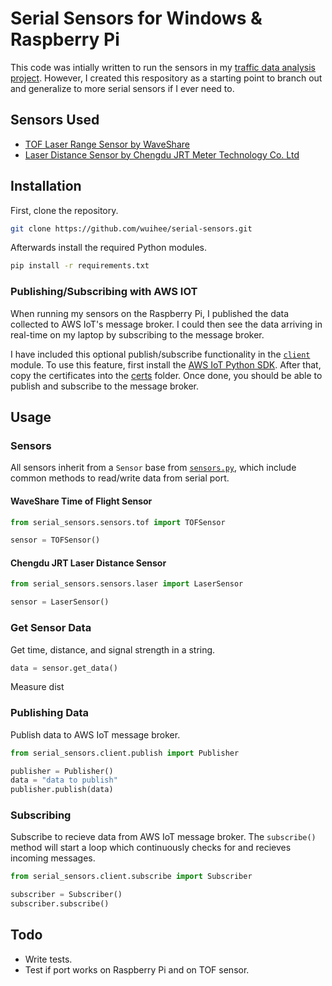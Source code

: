 # Serial Sensors for Windows & Raspberry Pi

This code was intially written to run the sensors in my [traffic data analysis project](https://github.com/wuihee/Traffic-Data-Collection/tree/main). However, I created this respository as a starting point to branch out and generalize to more serial sensors if I ever need to.

## Sensors Used

- [TOF Laser Range Sensor by WaveShare](https://www.waveshare.com/tof-laser-range-sensor.htm)
- [Laser Distance Sensor by Chengdu JRT Meter Technology Co. Ltd](https://www.alibaba.com/product-detail/Laser-Distance-Measuring-Device-100m-Chip_1600877291661.html?spm=a2700.shop_plgr.41413.11.4f9474e2pi4SXS)

## Installation

First, clone the repository.

```bash
git clone https://github.com/wuihee/serial-sensors.git
```

Afterwards install the required Python modules.

```bash
pip install -r requirements.txt
```

### Publishing/Subscribing with AWS IOT

When running my sensors on the Raspberry Pi, I published the data collected to AWS IoT's message broker. I could then see the data arriving in real-time on my laptop by subscribing to the message broker.

I have included this optional publish/subscribe functionality in the [`client`](./serial_sensors/client/) module. To use this feature, first install the [AWS IoT Python SDK](https://docs.aws.amazon.com/iot/latest/developerguide/iot-sdks.html). After that, copy the certificates into the [certs](./certs/) folder. Once done, you should be able to publish and subscribe to the message broker.

## Usage

### Sensors

All sensors inherit from a `Sensor` base from [`sensors.py`](./serial_sensors/sensors/sensor.py), which include common methods to read/write data from serial port.

#### WaveShare Time of Flight Sensor

```python
from serial_sensors.sensors.tof import TOFSensor

sensor = TOFSensor()
```

#### Chengdu JRT Laser Distance Sensor

```python
from serial_sensors.sensors.laser import LaserSensor

sensor = LaserSensor()
```

### Get Sensor Data

Get time, distance, and signal strength in a string.

```python
data = sensor.get_data()
```

Measure dist

### Publishing Data

Publish data to AWS IoT message broker.

```python
from serial_sensors.client.publish import Publisher

publisher = Publisher()
data = "data to publish"
publisher.publish(data)
```

### Subscribing

Subscribe to recieve data from AWS IoT message broker. The `subscribe()` method will start a loop which continuously checks for and recieves incoming messages.

```python
from serial_sensors.client.subscribe import Subscriber

subscriber = Subscriber()
subscriber.subscribe()
```

## Todo

- Write tests.
- Test if port works on Raspberry Pi and on TOF sensor.
